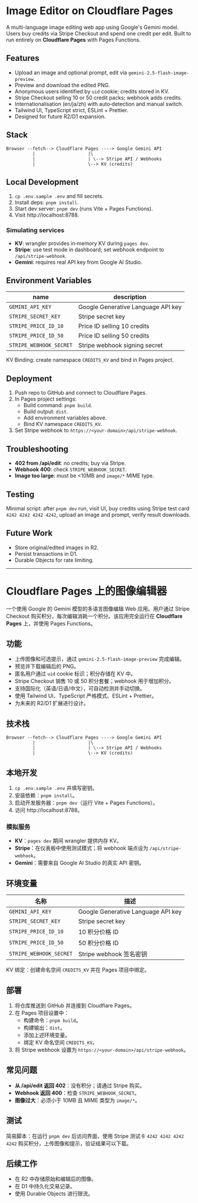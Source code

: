 # Image Editor on Cloudflare Pages

A multi-language image editing web app using Google's Gemini model. Users buy credits via Stripe Checkout and spend one credit per edit. Built to run entirely on **Cloudflare Pages** with Pages Functions.

## Features
- Upload an image and optional prompt, edit via `gemini-2.5-flash-image-preview`.
- Preview and download the edited PNG.
- Anonymous users identified by `uid` cookie; credits stored in KV.
- Stripe Checkout selling 10 or 50 credit packs; webhook adds credits.
- Internationalisation (en/ja/zh) with auto‑detection and manual switch.
- Tailwind UI, TypeScript strict, ESLint + Prettier.
- Designed for future R2/D1 expansion.

## Stack
```
Browser --fetch--> Cloudflare Pages ----> Google Gemini API
          |                    |\
          |                    | \--> Stripe API / Webhooks
          |                    \--> KV (credits)
```

## Local Development
1. `cp .env.sample .env` and fill secrets.
2. Install deps: `pnpm install`.
3. Start dev server: `pnpm dev` (runs Vite + Pages Functions).
4. Visit http://localhost:8788.

### Simulating services
- **KV**: wrangler provides in‑memory KV during `pages dev`.
- **Stripe**: use test mode in dashboard; set webhook endpoint to `/api/stripe-webhook`.
- **Gemini**: requires real API key from Google AI Studio.

## Environment Variables
| name | description |
|------|-------------|
| `GEMINI_API_KEY` | Google Generative Language API key |
| `STRIPE_SECRET_KEY` | Stripe secret key |
| `STRIPE_PRICE_ID_10` | Price ID selling 10 credits |
| `STRIPE_PRICE_ID_50` | Price ID selling 50 credits |
| `STRIPE_WEBHOOK_SECRET` | Stripe webhook signing secret |

KV Binding: create namespace `CREDITS_KV` and bind in Pages project.

## Deployment
1. Push repo to GitHub and connect to Cloudflare Pages.
2. In Pages project settings:
   - Build command: `pnpm build`.
   - Build output: `dist`.
   - Add environment variables above.
   - Bind KV namespace `CREDITS_KV`.
3. Set Stripe webhook to `https://<your-domain>/api/stripe-webhook`.

## Troubleshooting
- **402 from /api/edit**: no credits; buy via Stripe.
- **Webhook 400**: check `STRIPE_WEBHOOK_SECRET`.
- **Image too large**: must be <10MB and `image/*` MIME type.

## Testing
Minimal script: after `pnpm dev` run, visit UI, buy credits using Stripe test card `4242 4242 4242 4242`, upload an image and prompt, verify result downloads.

## Future Work
- Store original/edited images in R2.
- Persist transactions in D1.
- Durable Objects for rate limiting.

---
# Cloudflare Pages 上的图像编辑器

一个使用 Google 的 Gemini 模型的多语言图像编辑 Web 应用。用户通过 Stripe Checkout 购买积分，每次编辑消耗一个积分。该应用完全运行在 **Cloudflare Pages** 上，并使用 Pages Functions。

## 功能
- 上传图像和可选提示，通过 `gemini-2.5-flash-image-preview` 完成编辑。
- 预览并下载编辑后的 PNG。
- 匿名用户通过 `uid` cookie 标识；积分存储在 KV 中。
- Stripe Checkout 销售 10 或 50 积分套餐；webhook 用于增加积分。
- 支持国际化（英语/日语/中文），可自动检测并手动切换。
- 使用 Tailwind UI、TypeScript 严格模式、ESLint + Prettier。
- 为未来的 R2/D1 扩展进行设计。

## 技术栈
```
Browser --fetch--> Cloudflare Pages ----> Google Gemini API
          |                    |\
          |                    | \--> Stripe API / Webhooks
          |                    \--> KV (credits)
```

## 本地开发
1. `cp .env.sample .env` 并填写密钥。
2. 安装依赖：`pnpm install`。
3. 启动开发服务器：`pnpm dev`（运行 Vite + Pages Functions）。
4. 访问 http://localhost:8788。

### 模拟服务
- **KV**：`pages dev` 期间 wrangler 提供内存 KV。
- **Stripe**：在仪表板中使用测试模式；将 webhook 端点设为 `/api/stripe-webhook`。
- **Gemini**：需要来自 Google AI Studio 的真实 API 密钥。

## 环境变量
| 名称 | 描述 |
|------|------|
| `GEMINI_API_KEY` | Google Generative Language API key |
| `STRIPE_SECRET_KEY` | Stripe secret key |
| `STRIPE_PRICE_ID_10` | 10 积分价格 ID |
| `STRIPE_PRICE_ID_50` | 50 积分价格 ID |
| `STRIPE_WEBHOOK_SECRET` | Stripe webhook 签名密钥 |

KV 绑定：创建命名空间 `CREDITS_KV` 并在 Pages 项目中绑定。

## 部署
1. 将仓库推送到 GitHub 并连接到 Cloudflare Pages。
2. 在 Pages 项目设置中：
   - 构建命令：`pnpm build`。
   - 构建输出：`dist`。
   - 添加上述环境变量。
   - 绑定 KV 命名空间 `CREDITS_KV`。
3. 将 Stripe webhook 设置为 `https://<your-domain>/api/stripe-webhook`。

## 常见问题
- **从 /api/edit 返回 402**：没有积分；请通过 Stripe 购买。
- **Webhook 返回 400**：检查 `STRIPE_WEBHOOK_SECRET`。
- **图像过大**：必须小于 10MB 且 MIME 类型为 `image/*`。

## 测试
简易脚本：在运行 `pnpm dev` 后访问界面，使用 Stripe 测试卡 `4242 4242 4242 4242` 购买积分，上传图像和提示，验证结果可以下载。

## 后续工作
- 在 R2 中存储原始和编辑后的图像。
- 在 D1 中持久化交易记录。
- 使用 Durable Objects 进行限流。

